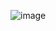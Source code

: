 ![image](https://github.com/aamorous/nvim_config/assets/137004870/c302bcc1-fec1-4cc1-ae37-6a5a7bed87e6)

